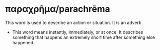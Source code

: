 # παραχρῆμα/parachrēma
This word is used to describe an action or situation. It is an adverb.
* This word means instantly, immediately, or at once. It describes something that happens an extremely short time after something else happened.
